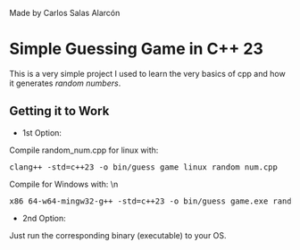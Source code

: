Made by Carlos Salas Alarcón

# Simple Guessing Game in C++ 23

This is a very simple project I used to learn the very basics of cpp and how it generates *random numbers*.
## Getting it to Work

- 1st Option: 

Compile random_num.cpp for linux with:
<pre>clang++ -std=c++23 -o bin/guess_game_linux random_num.cpp</pre>

Compile for Windows with: \n
  <pre>x86_64-w64-mingw32-g++ -std=c++23 -o bin/guess_game.exe random_num.cpp</pre>

- 2nd Option:

Just run the corresponding binary (executable) to your OS.
